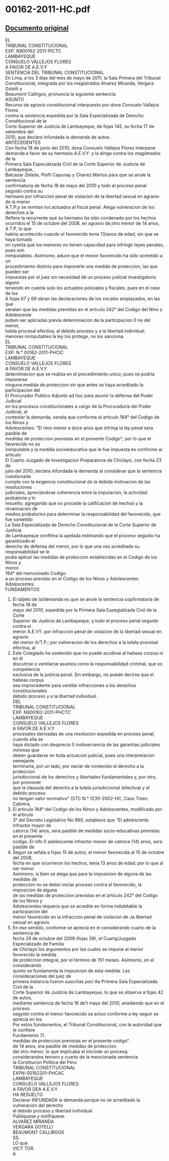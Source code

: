 
00162-2011-HC.pdf
=================
  
[Documento original](https://tc.gob.pe/jurisprudencia/2011/00162-2011-HC.pdf)  
---  
EL  
TRIBUNAL CONSTITUCIONAL  
EXP. N900162-2011-PICTC  
LAMBAYEQUE  
CONSUELO VALLEJOS FLORES  
A FAVOR DE A.E.V.Y  
SENTENCIA DEL TRIBUNAL CONSTITUCIONAL  
En Lima, a los 3 dias del mes de mayo de 2011, la Sala Primera del Tribunal  
Constitucional, integrada por los magistrados Alvarez Miranda, Vergara Gotelli y  
Beaumont Callirgos, pronuncia la siguiente sentencia  
ASUNTO  
Recurso de agravio constitucional interpuesto por dona Consuelo Vallejos Flores  
contra la sentencia expedida por la Sala Especializada de Derecho Constitucional de la  
Corte Superior de Justicia de Lambayeque, de fojas 145, su fecha 17 de setiembre del  
2010, que declaro infundada la demanda de autos.  
ANTECEDENTES  
Con fecha 18 de junio del 2010, dona Consuelo Vallejos Flores interpone  
demanda a favor de su hermano A.E.V.Y. y la dirige contra los magistrados de la  
Primera Sala Especializada Civil de la Corte Superior de Justicia de Lambayeque,  
Balcazar Zelada, Pisfil Capunay y Chavez Martos para que se anule la sentencia  
confirmatoria de fecha 18 de mayo del 2010 y todo el proceso penal seguido contra su  
hermano por infraccion penal de violacion de la libertad sexual en agravio de la menor  
A.T.P;y se remitan los actuados al fiscal penal. Alega vulneracion de los derechos a la  
Refiere la recurrente que su hermano ha sido condenado por los hechos  
ocurridos el 15 de octubre del 2008, en agravio de,otro menor de 14 anos, A.T.P, lo que  
habria acontecido cuando el favorecido tenia 13/anos de edad, sin que se haya tomado  
en cyenta que los menores no tienen capacidad para infringir leyes penales, pues son  
inimputables. Asimismo, aduce que el menor favorecido ha sido sometido a un  
proçedimiento distinto para imponerle una medida de proteccion, las que pueden ser  
impuestas por el juez sin necesidad dé un proceso judicial investigatorio alguno  
teniendo en cuenta solo los actuados policiales y fiscales, pues en el caso de los  
A fojas 67 y 69 obran las declaraciones de los vocales emplazados, en las que  
senalan que las medidas previstas en el articulo 242° del Codigo del Nino y Adolescente  
poben ser aplicadas previa determinacion de la participacion 0 no del menor,  
tutela procesal efectiva, al debido proceso y a la libertad individual.  
menores inimputables la ley los protege, no los sanciona.  
EL  
TRIBUNAL CONSTITUCIONAL  
EXP. N.° 00162-2011-PHCIC  
LAMBAYEQUE  
CONSUELO VALLEJOS FLORES  
A FAVOR DE A.E.V.Y  
determinacion que se realiza en el procedimiento unico; pues no podria imponerse  
ninguna medida de proteccion sin que antes se haya acreditado la participacion del  
El Procurador Publico Adjunto ad hoc para asumir la defensa del Poder Judicial  
en los procesos constitucionales a cargo de la Procuraduria del Poder Judicial, al  
contestar la demanda, senala que conforme al articulo 184° del Codigo de los Ninos y  
Adolescentes: "El nino menor a doce anos que infrinja la ley penal sera pasible de  
medidas de proteccion previstas en el presente Codigo"; por lo que el favorecido no es  
inimputable y la medida socioeducativa que le fue impuesta es conforme al articulo  
El Cuarto Juzgado de Investigacion Preparatoria de Chiclayo, con fecha 23 de  
julio del 2010, declara infundada la demanda al considerar que la sentencia cuestionada  
cumple con la exigencia constitucional de la debida motivacion de las resoluciones  
judiciales, apreciàndose coherencia entre la imputacion, la actividad probatoria y lo  
resuelto; agregando que no procede la calificacion de hechos y la revaloracion de  
medios probatorios para determinar la responsabilidad del favorecido, que fue sometido  
La Sala Especializada de Derecho Constitucional de la Corte Superior de Justicia  
de Lambayeque confitma la apelada estimando que el proceso seguido ha garantizado el  
derecho de defensa del menor, por lo que una vez acreditada su responsabilidad se le  
podia aplicar las medidas de proteccion establecidas en el Codigo de los Ninos y  
menor.  
194° del mencionado Codigo.  
a un proceso previsto en el Codigo de los Ninos y Adolescentes.  
Adolescentes.  
FUNDAMENTOS  
1. El objeto de la/demanda es que se anule la sentencia copfirmatoria de fecha 18 de  
mayo del 2010, expedida por la Primera Sala Espegializada Civil de la Corte  
Superior de Justicia de Lambayeque, y todo el proceso penal seguido contra el  
menor A.E.VY. por infraccion penal de violacion de la libertad sexual en agravio  
del menor A/T.P.; por vulneracion de los derechos a la tutela procesal efectiva, al  
2. Este Coleglado ha sostenido que no puede acudirse al habeas corpus ni en él  
discutirse o ventilarse asuntos como la responsabilidad criminal, que es competencia  
exclusiva de la justicia penal. Sin embargo, no puede decirse que el habeas corpus  
sea improcedente para ventilar infracciones a los derechos constitucionales  
debido proceso y a la libertad individual.  
DEL  
TRIBUNAL CONSTITUCIONAL  
EXP. N900162-2011-PHCTC  
LAMBAYEQUE  
CONSUELO VALLEJOS FLORES  
A FAVOR DE A.E.V.Y  
procesales derivadas de una resolucion expedida en proceso penal, cuando ella se  
haya dictado con desprecio 0 inobservancia de las garantias judiciales minimas que  
deben guardarse en toda actuacion judicial, pues una interpretacion semejante  
terminaria, por un lado, por vaciar de contenido el derecho a la proteccion  
jurisdiccional de los derechos y libertades fundamentales y, por otro, por promover  
que la clausula del derecho a la tutela jurisdiccional (efectiva) y el debido proceso  
no tengan valor normativo" (STC N.° 1230-2002-HC, Caso Tineo Cabrera,  
3. El articulo 184° del Codigo de los Ninos y Adolescentes, modificado por el articulo  
3° del Decreto Legislativo No 990, establece que "El adolescente infractor mayor de  
catorce (14) anos, sera pasible de medidas socio-educativas previstas en el presente  
codigo. El nifo 0 adolescente infractor menor de catorce (14) anos, sera pasible de  
4. Segun se sefala a fojas 15 de autos, el menor favorecida al 15 de octubre del 2008,  
fecha en que ocurrieron los hechos, tenia 13 anos de edad; por lo que al ser menor  
Asimismo, si bien se alega que para la imposicion de alguna de las medidas de  
proteccion no se debio iniciar proceso contra el favorecido, la imposicion de alguna  
de las medidas de proteccion previstas en el articulo 242° del Codigo de los Ninos y  
Adolescentes requeria que se acredite en forma indubitable la participacion del  
menor favorecido en la infraccion penal de violacion de Ja libertad sexual en agravio  
6. En ese sentido, conforme se aprecia en el considerando cuarto de la sentencia de  
fecha 28 de octubre del 2009 (fojas 39), el Cuartg'Juzgado Especializado de Familia  
de Chiclayo los argumentos por los cuales se impone al menor favorecido la medida  
de protéccion integral, por el término de 151 meses. Asimismo, en el considerando  
quinto se fundamenta la imposicion de esta medida. Las consideraciones del juez de  
primera instancia fueron suscritas por/ Aa Primera Sala Especializada Civil de la  
Corte Superior de Justicia de Lambayeque, lo que se observa a fojas 42 de autos,  
mediante sentencia de fecha 18 de't mayo del 2010, anadiendo que en el proceso  
segyido contra el menor favorecido se actuo conforme a ley segun se aprecia en los  
Por estos fundamentos, el Tribunal Constitucional, con la autoridad que le confiere  
Fundamento 7).  
medidas de proteccion previstas en el presente codigo".  
de 14 anos, era pasible de medidas de proteccion.  
del otro menor; lo que implicaba el iniciode un procesq.  
considerandos tercero y cuarto de la mencionada sentencia.  
la Corstitucon Politica del Peru  
TRIBUNAL CONSTITUCIONAL  
EXPN-00162201-PHCAC  
LAMBAYEQUE  
CONSUELO VALLEJOS FLORES  
A FAVOR DEA A.E.V.Y  
HA RESUELTO  
Declarar INFUNDADA la demanda porque no se acreditado la vulneracion del derecho  
al debido proceso y libertad individual.  
Publiquese y notifiquese.  
ALVAREZ MIRANDA  
VERGARA GOTELLI  
BEAUMONT CALLIRGOS  
SS.  
LO que  
VICT TOR  
A